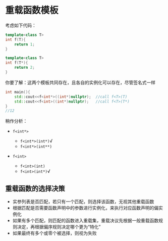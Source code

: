 # 重载函数模板

考虑如下代码：

```cpp
template<class T>
int f(T){
    return 1;
}

template<class T>
int f(T*){
    return 2;
}
```

你要了解：这两个模板共同存在，且各自的实例化可以存在，尽管签名式一样

```cpp
int main(){
    std::cout<<f<int*>((int*)nullptr);	//call f<T>(T)
    std::cout<<f<int>((int*)nullptr);	//call f<T>(T*)
}
//12
```

稍作分析：

* `f<int*>`
  * `f<int*>(int*)`√
  * `f<int*>(int**)`

* `f<int>`
  * `f<int>(int)`
  * `f<int>(int*)`√

## 重载函数的选择决策

* 实参列表是否匹配，若只有一个匹配，则选择该函数，无视其他重载函数
* 根据匹配是否需要函数声明中的参数进行实例化，来执行对应函数声明的偏实例化
* 如果有多个匹配，则匹配的函数进入重载集，重载决议先根据一般重载函数规则决定，再根据偏序规则决定哪个更为“特化”
* 如果最终有多个或零个被选择，则视为失败